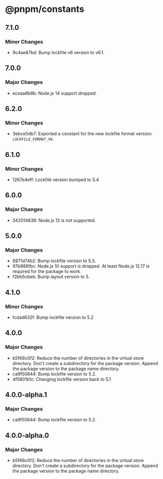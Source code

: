 # @pnpm/constants

## 7.1.0

### Minor Changes

- 9c4ae87bd: Bump lockfile v6 version to v6.1.

## 7.0.0

### Major Changes

- eceaa8b8b: Node.js 14 support dropped.

## 6.2.0

### Minor Changes

- 3ebce5db7: Exported a constant for the new lockfile format version: `LOCKFILE_FORMAT_V6`.

## 6.1.0

### Minor Changes

- 1267e4eff: Lockfile version bumped to 5.4

## 6.0.0

### Major Changes

- 542014839: Node.js 12 is not supported.

## 5.0.0

### Major Changes

- 6871d74b2: Bump lockfile version to 5.3.
- 97b986fbc: Node.js 10 support is dropped. At least Node.js 12.17 is required for the package to work.
- f2bb5cbeb: Bump layout version to 5.

## 4.1.0

### Minor Changes

- fcdad632f: Bump lockfile version to 5.2

## 4.0.0

### Major Changes

- b5f66c0f2: Reduce the number of directories in the virtual store directory. Don't create a subdirectory for the package version. Append the package version to the package name directory.
- ca9f50844: Bump lockfile version to 5.2.
- 4f5801b1c: Changing lockfile version back to 5.1

## 4.0.0-alpha.1

### Major Changes

- ca9f50844: Bump lockfile version to 5.2.

## 4.0.0-alpha.0

### Major Changes

- b5f66c0f2: Reduce the number of directories in the virtual store directory. Don't create a subdirectory for the package version. Append the package version to the package name directory.
